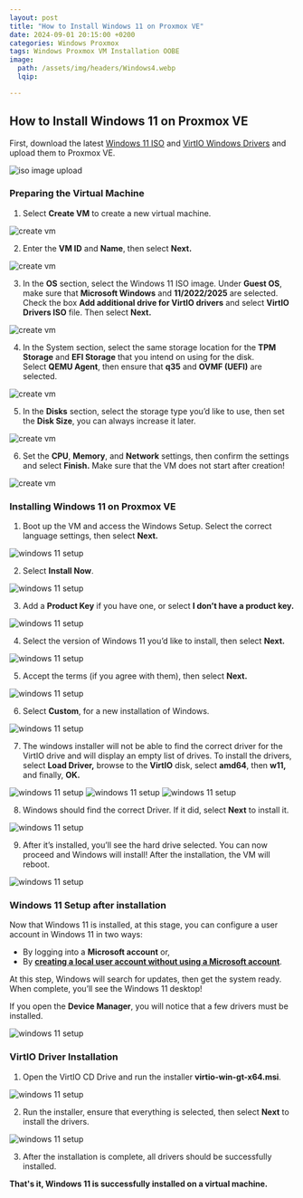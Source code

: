 ```yaml
---
layout: post
title: "How to Install Windows 11 on Proxmox VE"
date: 2024-09-01 20:15:00 +0200
categories: Windows Proxmox
tags: Windows Proxmox VM Installation OOBE
image:
  path: /assets/img/headers/Windows4.webp
  lqip: 

---
```


## How to Install Windows 11 on Proxmox VE

First, download the latest [Windows 11 ISO](https://www.microsoft.com/software-download/windows11) and [VirtIO Windows Drivers](https://pve.proxmox.com/wiki/Windows_VirtIO_Drivers) and upload them to Proxmox VE.

![iso image upload](/assets/img/posts/2024-09-01-Windows11-Proxmox-VM/WinPVE1.png)

### Preparing the Virtual Machine

1. Select **Create VM** to create a new virtual machine.

![create vm](/assets/img/posts/2024-09-01-Windows11-Proxmox-VM/WinPVE2.png)

2. Enter the **VM ID** and **Name**, then select **Next.**

![create vm](/assets/img/posts/2024-09-01-Windows11-Proxmox-VM/WinPVE3.png)

3. In the **OS** section, select the Windows 11 ISO image. Under **Guest OS**, make sure that **Microsoft Windows** and **11/2022/2025** are selected. Check the box **Add additional drive for VirtIO drivers** and select **VirtIO Drivers ISO** file. Then select **Next.**

![create vm](/assets/img/posts/2024-09-01-Windows11-Proxmox-VM/WinPVE4.png)

4. In the System section, select the same storage location for the **TPM Storage** and **EFI Storage** that you intend on using for the disk. Select **QEMU Agent**, then ensure that **q35** and **OVMF (UEFI)** are selected.

![create vm](/assets/img/posts/2024-09-01-Windows11-Proxmox-VM/WinPVE5.png)

5. In the **Disks** section, select the storage type you’d like to use, then set the **Disk Size**, you can always increase it later.

![create vm](/assets/img/posts/2024-09-01-Windows11-Proxmox-VM/WinPVE6.png)

6. Set the **CPU**, **Memory**, and **Network** settings, then confirm the settings and select **Finish.** Make sure that the VM does not start after creation!

![create vm](/assets/img/posts/2024-09-01-Windows11-Proxmox-VM/WinPVE7.png)


### Installing Windows 11 on Proxmox VE

1. Boot up the VM and access the Windows Setup. Select the correct language settings, then select **Next.**

![windows 11 setup](/assets/img/posts/2024-09-01-Windows11-Proxmox-VM/WinPVE8.png)

2. Select **Install Now**.

![windows 11 setup](/assets/img/posts/2024-09-01-Windows11-Proxmox-VM/WinPVE9.png)

3. Add a **Product Key** if you have one, or select **I don’t have a product key.**

![windows 11 setup](/assets/img/posts/2024-09-01-Windows11-Proxmox-VM/WinPVE10.png)

4. Select the version of Windows 11 you’d like to install, then select **Next.**

![windows 11 setup](/assets/img/posts/2024-09-01-Windows11-Proxmox-VM/WinPVE11.png)

5. Accept the terms (if you agree with them), then select **Next.**

![windows 11 setup](/assets/img/posts/2024-09-01-Windows11-Proxmox-VM/WinPVE12.png)

6. Select **Custom**, for a new installation of Windows.

![windows 11 setup](/assets/img/posts/2024-09-01-Windows11-Proxmox-VM/WinPVE13.png)

7. The windows installer will not be able to find the correct driver for the VirtIO drive and will display an empty list of drives. To install the drivers, select **Load Driver,** browse to the **VirtIO** disk, select **amd64**, then **w11,** and finally, **OK.**

![windows 11 setup](/assets/img/posts/2024-09-01-Windows11-Proxmox-VM/WinPVE14.png)
![windows 11 setup](/assets/img/posts/2024-09-01-Windows11-Proxmox-VM/WinPVE15.png)
![windows 11 setup](/assets/img/posts/2024-09-01-Windows11-Proxmox-VM/WinPVE16.png)

8. Windows should find the correct Driver. If it did, select **Next** to install it.

![windows 11 setup](/assets/img/posts/2024-09-01-Windows11-Proxmox-VM/WinPVE17.png)

9. After it’s installed, you’ll see the hard drive selected. You can now proceed and Windows will install! After the installation, the VM will reboot.

![windows 11 setup](/assets/img/posts/2024-09-01-Windows11-Proxmox-VM/WinPVE18.png)

### Windows 11 Setup after installation

Now that Windows 11 is installed, at this stage, you can configure a user account in Windows 11 in two ways: 
- By logging into a **Microsoft account** or, 
- By **[creating a local user account without using a Microsoft account](https://haooxin.github.io/posts/How-to-Install-Windows-11-Without-a-Microsoft-Account)**.


At this step, Windows will search for updates, then get the system ready. When complete, you’ll see the Windows 11 desktop!

If you open the **Device Manager**, you will notice that a few drivers must be installed.

![windows 11 setup](/assets/img/posts/2024-09-01-Windows11-Proxmox-VM/WinPVE19.png)

### VirtIO Driver Installation

1. Open the VirtIO CD Drive and run the installer **virtio-win-gt-x64.msi**.

![windows 11 setup](/assets/img/posts/2024-09-01-Windows11-Proxmox-VM/WinPVE20.png)

2. Run the installer, ensure that everything is selected, then select **Next** to install the drivers.

![windows 11 setup](/assets/img/posts/2024-09-01-Windows11-Proxmox-VM/WinPVE21.png)

3. After the installation is complete, all drivers should be successfully installed.


**That's it, Windows 11 is successfully installed on a virtual machine.**